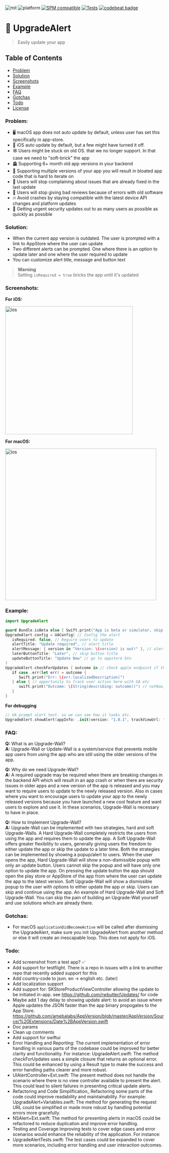 ![mit](https://img.shields.io/badge/License-MIT-brightgreen.svg)
![platform](https://img.shields.io/badge/Platform-iOS/macOS-blue.svg)
[![SPM compatible](https://img.shields.io/badge/SPM-compatible-4BC51D.svg?style=flat)](https://github.com/apple/swift)
[![Tests](https://github.com/sentryco/UpgradeAlert/actions/workflows/Tests.yml/badge.svg)](https://github.com/sentryco/UpgradeAlert/actions/workflows/Tests.yml)
[![codebeat badge](https://codebeat.co/badges/3cf70bb0-e669-4ad2-b772-e76175cd23c1)](https://codebeat.co/projects/github-com-sentryco-upgradealert-main)

# 🔔 UpgradeAlert

> Easily update your app

## Table of Contents
- [Problem](#problem)
- [Solution](#solution)
- [Screenshots](#screenshots)
- [Example](#example)
- [FAQ](#faq)
- [Gotchas](#gotchas)
- [Todo](#todo)
- [License](#license)

### Problem:
- 🖥 macOS app does not auto update by default, unless user has set this specifically in app-store.
- 📲 iOS auto update by default, but a few might have turned it off.
- 🕸 Users might be stuck on old OS. that we no longer support. In that case we need to "soft-brick" the app
- 🪦 Supporting 6+ month old app versions in your backend
- 🥶 Supporting multiple versions of your app you will result in bloated app code that is hard to iterate on
- 🤬 Users will stop complaining about issues that are already fixed in the last update
- 🥵 Users will stop giving bad reviews because of errors with old software
- 🔥 Avoid crashes by staying compatible with the latest device API changes and platform updates
- 🚨 Getting urgent security updates out to as many users as possible as quickly as possible

### Solution:
- When the current app version is outdated. The user is prompted with a link to AppStore where the user can update
- Two different alerts can be prompted. One where there is an option to update later and one where the user required to update
- You can customize alert title, message and button text

> **Warning**  
> Setting `isRequired = true` bricks the app until it's updated

### Screenshots:

**For iOS:**

<img width="405" alt="ios" src="iOS.png">  

**For macOS:**

<img width="480" alt="ios" src="macOS.png">

### Example:
```swift
import UpgradeAlert

guard Bundle.isBeta else { Swift.print("App is beta or simulator, skip checking for update"); return }
UpgradeAlert.config = UAConfig( // Config the alert
   isRequired: false, // Require users to update
   alertTitle: "Update required", // alert title
   alertMessage: { version in "Version: \(version) is out!" }, // alert msg
   laterButtonTitle: "Later", // skip button title
   updateButtonTitle: "Update Now" // go to appstore btn
)
UpgradeAlert.checkForUpdates { outcome in // check apple endpoint if there is a new update
   if case .err(let err) = outcome {
      Swift.print("Err: \(err.localizedDescription)")
   } else { // opportunity to track user action here with GA etc
      swift.print("Outcome: \(String(describing: outcome))") // notNow, notNeeded, appStoreOpened
   }
}
```
**For debugging**

```swift
// UA prompt alert test. so we can see how it looks etc.
UpgradeAlert.showAlert(appInfo: .init(version: "1.0.1", trackViewUrl: "https://apps.apple.com/app/id/com.MyCompany.MyApp"))
```

### FAQ:
**Q:** What is an Upgrade-Wall?  
**A:** Upgrade-Wall or Update-Wall is a system/service that prevents mobile app users from using the app who are still using the older versions of the app.

**Q:** Why do we need Upgrade-Wall?  
**A:** A required upgrade may be required when there are breaking changes in the backend API which will result in an app crash or when there are security issues in older apps and a new version of the app is released and you may want to require users to update to the newly released version. Also in cases where you want to encourage users to update your app to the newly released versions because you have launched a new cool feature and want users to explore and use it. In these scenarios, Upgrade-Wall is necessary to have in place.

**Q:** How to Implement Upgrade-Wall?  
**A:** Upgrade-Wall can be implemented with two strategies, hard and soft Upgrade-Walls. A Hard Upgrade-Wall completely restricts the users from using the app and requires them to update the app. A Soft Upgrade-Wall offers greater flexibility to users, generally giving users the freedom to either update the app or skip the update to a later time. Both the strategies can be implemented by showing a popup/alert to users. When the user opens the app, Hard Upgrade-Wall will show a non-dismissible popup with only an update button. Users cannot skip the popup and will have only one option to update the app. On pressing the update button the app should open the play store or AppStore of the app from where the user can update the app to the latest version. Soft Upgrade-Wall will show a dismissible popup to the user with options to either update the app or skip. Users can skip and continue using the app. An example of Hard Upgrade-Wall and Soft Upgrade-Wall. You can skip the pain of building an Upgrade-Wall yourself and use solutions which are already there.

### Gotchas:
- For macOS `applicationDidBecomeActive` will be called after dismissing the UpgradeAlert, make sure you init UpgradeAlert from another method or else it will create an inescapable loop. This does not apply for iOS.

### Todo:
- Add screenshot from a test app? ✅ 
- Add support for testflight. There is a repo in issues with a link to another repo that recently added support for this
- Add country-code to json. en -> english etc. (later)
- Add localization support
- Add support for: SKStoreProductViewController allowing the update to be initiated in-app. see https://github.com/rwbutler/Updates/ for code
- Maybe add 1 day delay to showing update alert: to avoid an issue where Apple updates the JSON faster than the app binary propogates to the App Store. https://github.com/amebalabs/AppVersion/blob/master/AppVersion/Source/%20Extensions/Date%2BAppVersion.swift
- Doc params
- Clean up comments
- Add support for swiftui
- Error Handling and Reporting: The current implementation of error handling in various parts of the codebase could be improved for better clarity and functionality. For instance: UpgradeAlert.swift: The method checkForUpdates uses a simple closure that returns an optional error. This could be enhanced by using a Result type to make the success and error handling paths clearer and more robust. 
- UIAlertController+Ext.swift: The present method does not handle the scenario where there is no view controller available to present the alert. This could lead to silent failures in presenting critical update alerts.
- Refactoring and Code Simplification_ Refactoring some parts of the code could improve readability and maintainability. For example: UpgradeAlert+Variables.swift: The method for generating the request URL could be simplified or made more robust by handling potential errors more gracefully.
- NSAlert+Ext.swift: The method for presenting alerts in macOS could be refactored to reduce duplication and improve error handling.
- Testing and Coverage Improving tests to cover edge cases and error scenarios would enhance the reliability of the application. For instance:
- UpgradeAlertTests.swift: The test cases could be expanded to cover more scenarios, including error handling and user interaction outcomes.
